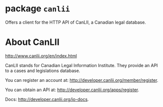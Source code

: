 # package `canlii`

Offers a client for the HTTP API of CanLII, a Canadian legal database.

# About CanLII
http://www.canlii.org/en/index.html

CanLII stands for Canadian Legal Information Institute. They provide
an API to a cases and legislations database.

You can register an account at: http://developer.canlii.org/member/register.

You can obtain an API at: http://developer.canlii.org/apps/register.

Docs: http://developer.canlii.org/io-docs.

